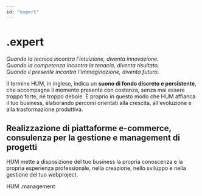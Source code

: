 ```yaml
---
id: "expert"
---
```


<PageHeader>

<div>

# .expert

_Quando la tecnica incontra l'intuizione, diventa innovazione.<br/>Quando la competenza incontra la tenacia, diventa risultato.<br/>Quando il presente incontra l'immaginazione, diventa futuro._

</div>

<HeaderLogo />

</PageHeader>

<LeftParagraph>

Il termine HUM, in inglese, indica un **suono di fondo discreto e persistente**, che accompagna il momento presente con costanza, senza mai essere troppo forte, né troppo debole.
È proprio in questo modo che HUM affianca il tuo business, elaborando percorsi orientati alla crescita, all'evoluzione e alla trasformazione produttiva.

</LeftParagraph>

<TitledParagraph>

## Realizzazione di piattaforme e-commerce, consulenza per la gestione e management di progetti

<div>

HUM mette a disposizione del tuo business la propria conoscenza e la propria esperienza professionale, nella creazione, nello sviluppo e nella gestione del tuo webproject.

</div>

</TitledParagraph>

<AlignRight>
  <GenericLink to="/management">HUM .management</GenericLink>
</AlignRight>
